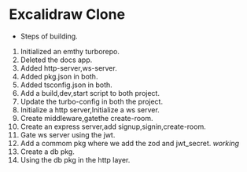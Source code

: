 # Excalidraw Clone
- Steps of building.
1. Initialized an emthy turborepo.
2. Deleted the docs app.
3. Added http-server,ws-server.
4. Added pkg.json in both.
5. Added tsconfig.json in both.
6. Add a build,dev,start script to both project.
7. Update the turbo-config in both the project.
8. Initialize a http server,Initialize a ws server.
9.  Create middleware,gatethe create-room.
10. Create an express server,add signup,signin,create-room.
11. Gate ws server using the jwt.
12.  Add a commom pkg where we add the zod and jwt_secret.
    *working*
13.  Create a db pkg.
14.  Using the db pkg in the http layer.